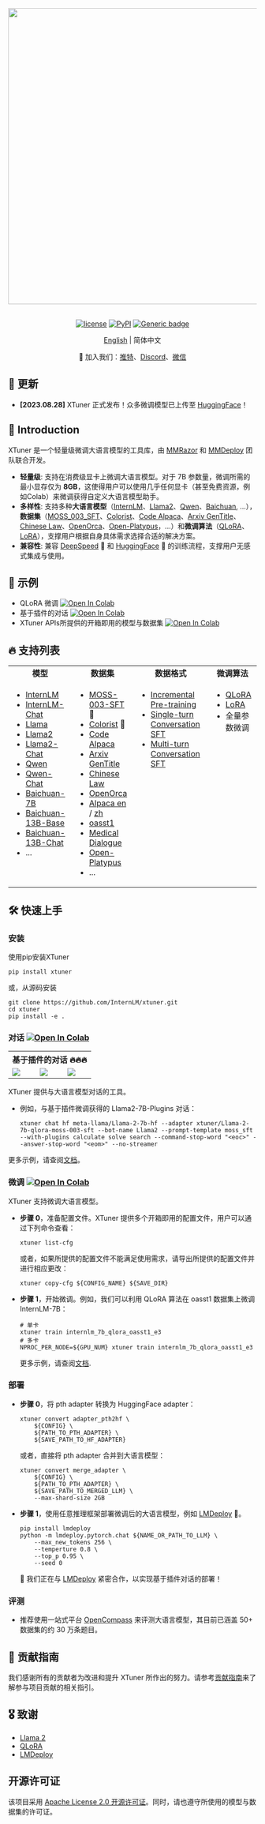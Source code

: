 <div align="center">
  <img src="https://github.com/InternLM/lmdeploy/assets/36994684/0cf8d00f-e86b-40ba-9b54-dc8f1bc6c8d8" width="600"/>
  <br /><br />

[![license](https://img.shields.io/github/license/InternLM/xtuner.svg)](https://github.com/InternLM/xtuner/LICENSE)
[![PyPI](https://badge.fury.io/py/xtuner.svg)](https://pypi.org/project/xtuner/)
[![Generic badge](https://img.shields.io/badge/🤗%20Huggingface-xtuner-yellow.svg)](https://huggingface.co/xtuner)

[English](README.md) | 简体中文

👋 加入我们：<a href="https://twitter.com/intern_lm" target="_blank">推特</a>、<a href="https://discord.gg/xa29JuW87d" target="_blank">Discord</a>、<a href="https://r.vansin.top/?r=internwx" target="_blank">微信</a>

</div>

## 🎉 更新

- **\[2023.08.28\]** XTuner 正式发布！众多微调模型已上传至 [HuggingFace](https://huggingface.co/xtuner)！

## 📖 Introduction

XTuner 是一个轻量级微调大语言模型的工具库，由 [MMRazor](https://github.com/open-mmlab/mmrazor) 和 [MMDeploy](https://github.com/open-mmlab/mmdeploy) 团队联合开发。

- **轻量级**: 支持在消费级显卡上微调大语言模型。对于 7B 参数量，微调所需的最小显存仅为 **8GB**，这使得用户可以使用几乎任何显卡（甚至免费资源，例如Colab）来微调获得自定义大语言模型助手。
- **多样性**: 支持多种**大语言模型**（[InternLM](https://github.com/InternLM/InternLM)、[Llama2](https://github.com/facebookresearch/llama)、[Qwen](https://github.com/QwenLM/Qwen-7B)、[Baichuan](https://github.com/baichuan-inc), ...），**数据集**（[MOSS_003_SFT](https://huggingface.co/datasets/fnlp/moss-003-sft-data)、[Colorist](https://huggingface.co/datasets/burkelibbey/colors)、[Code Alpaca](https://huggingface.co/datasets/HuggingFaceH4/CodeAlpaca_20K)、[Arxiv GenTitle](https://github.com/WangRongsheng/ChatGenTitle)、[Chinese Law](https://github.com/LiuHC0428/LAW-GPT)、[OpenOrca](https://huggingface.co/datasets/Open-Orca/OpenOrca)、[Open-Platypus](https://huggingface.co/datasets/garage-bAInd/Open-Platypus)，...）和**微调算法**（[QLoRA](http://arxiv.org/abs/2305.14314)、[LoRA](http://arxiv.org/abs/2106.09685)），支撑用户根据自身具体需求选择合适的解决方案。
- **兼容性**: 兼容 [DeepSpeed](https://github.com/microsoft/DeepSpeed) 🚀 和 [HuggingFace](https://huggingface.co) 🤗 的训练流程，支撑用户无感式集成与使用。

## 🌟 示例

- QLoRA 微调 [![Open In Colab](https://colab.research.google.com/assets/colab-badge.svg)](https://colab.research.google.com/drive/1QAEZVBfQ7LZURkMUtaq0b-5nEQII9G9Z?usp=sharing)
- 基于插件的对话 [![Open In Colab](https://colab.research.google.com/assets/colab-badge.svg)](https://colab.research.google.com/drive/144OuTVyT_GvFyDMtlSlTzcxYIfnRsklq?usp=sharing)
- XTuner APIs所提供的开箱即用的模型与数据集 [![Open In Colab](https://colab.research.google.com/assets/colab-badge.svg)](https://colab.research.google.com/drive/1eBI9yiOkX-t7P-0-t9vS8y1x5KmWrkoU?usp=sharing)

## 🔥 支持列表

<table>
<tbody>
<tr align="center" valign="middle">
<td>
  <b>模型</b>
</td>
<td>
  <b>数据集</b>
</td>
<td>
  <b>数据格式</b>
</td>
 <td>
  <b>微调算法</b>
</td>
</tr>
<tr valign="top">
<td align="left" valign="top">
<ul>
  <li><a href="https://github.com/InternLM/InternLM">InternLM</a></li>
  <li><a href="https://github.com/InternLM/InternLM">InternLM-Chat</a></li>
  <li><a href="https://github.com/facebookresearch/llama">Llama</a></li>
  <li><a href="https://github.com/facebookresearch/llama">Llama2</a></li>
  <li><a href="https://github.com/facebookresearch/llama">Llama2-Chat</a></li>
  <li><a href="https://github.com/QwenLM/Qwen-7B">Qwen</a></li>
  <li><a href="https://github.com/QwenLM/Qwen-7B">Qwen-Chat</a></li>
  <li><a href="https://github.com/baichuan-inc/Baichuan-7B">Baichuan-7B</a></li>
  <li><a href="https://github.com/baichuan-inc/Baichuan-13B">Baichuan-13B-Base</a></li>
  <li><a href="https://github.com/baichuan-inc/Baichuan-13B">Baichuan-13B-Chat</a></li>
  <li>...</li>
</ul>
</td>
<td>
<ul>
  <li><a href="https://huggingface.co/datasets/fnlp/moss-003-sft-data">MOSS-003-SFT</a> 🔧</li>
  <li><a href="https://huggingface.co/datasets/burkelibbey/colors">Colorist</a> 🎨</li>
  <li><a href="https://huggingface.co/datasets/HuggingFaceH4/CodeAlpaca_20K">Code Alpaca</a></li>
  <li><a href="https://github.com/WangRongsheng/ChatGenTitle">Arxiv GenTitle</a></li>
  <li><a href="https://github.com/LiuHC0428/LAW-GPT">Chinese Law</a></li>
  <li><a href="https://huggingface.co/datasets/Open-Orca/OpenOrca">OpenOrca</a></li>
  <li><a href="https://huggingface.co/datasets/tatsu-lab/alpaca">Alpaca en</a> / <a href="https://huggingface.co/datasets/silk-road/alpaca-data-gpt4-chinese">zh</a></li>
  <li><a href="https://huggingface.co/datasets/timdettmers/openassistant-guanaco">oasst1</a></li>
  <li><a href="https://huggingface.co/datasets/shibing624/medical">Medical Dialogue</a></li>
  <li><a href="https://huggingface.co/datasets/garage-bAInd/Open-Platypus">Open-Platypus</a></li>
  <li>...</li>
</ul>
</td>
<td>
<ul>
  <li><a href="docs/zh_cn/dataset/incremental_pretraining.md">Incremental Pre-training</a> </li>
  <li><a href="docs/zh_cn/dataset/single_turn_conversation.md">Single-turn Conversation SFT</a> </li>
  <li><a href="docs/zh_cn/dataset/multi_turn_conversation.md">Multi-turn Conversation SFT</a> </li>
</ul>
</td>
<td>
<ul>
  <li><a href="http://arxiv.org/abs/2305.14314">QLoRA</a></li>
  <li><a href="http://arxiv.org/abs/2106.09685">LoRA</a></li>
  <li>全量参数微调</li>
</ul>
</td>
</tr>
</tbody>
</table>

## 🛠️ 快速上手

### 安装

使用pip安装XTuner

```shell
pip install xtuner
```

或，从源码安装

```shell
git clone https://github.com/InternLM/xtuner.git
cd xtuner
pip install -e .
```

### 对话 [![Open In Colab](https://colab.research.google.com/assets/colab-badge.svg)](<>)

<table>
<tr>
  <th colspan="3" align="center">基于插件的对话 🔥🔥🔥</th>
</tr>
<tr>
<td>
<a><img src="https://github.com/InternLM/lmdeploy/assets/36994684/7c429d98-7630-4539-8aff-c89094826f8c"></a>
</td>
<td>
<a><img src="https://github.com/InternLM/lmdeploy/assets/36994684/05d02906-5a82-45bc-b4e3-2cc32d473b2c"></a>
</td>
<td>
<a><img src="https://github.com/InternLM/lmdeploy/assets/36994684/80395303-997a-47f2-b7d2-d585034df683"></a>
</td>
</tr>
</table>

XTuner 提供与大语言模型对话的工具。

- 例如，与基于插件微调获得的 Llama2-7B-Plugins 对话：

  ```shell
  xtuner chat hf meta-llama/Llama-2-7b-hf --adapter xtuner/Llama-2-7b-qlora-moss-003-sft --bot-name Llama2 --prompt-template moss_sft --with-plugins calculate solve search --command-stop-word "<eoc>" --answer-stop-word "<eom>" --no-streamer
  ```

更多示例，请查阅[文档](./docs/zh_cn/chat.md)。

### 微调 [![Open In Colab](https://colab.research.google.com/assets/colab-badge.svg)](https://colab.research.google.com/drive/1yzGeYXayLomNQjLD4vC6wgUHvei3ezt4?usp=sharing)

XTuner 支持微调大语言模型。

- **步骤 0**，准备配置文件。XTuner 提供多个开箱即用的配置文件，用户可以通过下列命令查看：

  ```shell
  xtuner list-cfg
  ```

  或者，如果所提供的配置文件不能满足使用需求，请导出所提供的配置文件并进行相应更改：

  ```shell
  xtuner copy-cfg ${CONFIG_NAME} ${SAVE_DIR}
  ```

- **步骤 1**，开始微调。例如，我们可以利用 QLoRA 算法在 oasst1 数据集上微调 InternLM-7B：

  ```shell
  # 单卡
  xtuner train internlm_7b_qlora_oasst1_e3
  # 多卡
  NPROC_PER_NODE=${GPU_NUM} xtuner train internlm_7b_qlora_oasst1_e3
  ```

  更多示例，请查阅[文档](./docs/zh_cn/finetune.md).

### 部署

- **步骤 0**，将 pth adapter 转换为 HuggingFace adapter：

  ```shell
  xtuner convert adapter_pth2hf \
      ${CONFIG} \
      ${PATH_TO_PTH_ADAPTER} \
      ${SAVE_PATH_TO_HF_ADAPTER}
  ```

  或者，直接将 pth adapter 合并到大语言模型：

  ```shell
  xtuner convert merge_adapter \
      ${CONFIG} \
      ${PATH_TO_PTH_ADAPTER} \
      ${SAVE_PATH_TO_MERGED_LLM} \
      --max-shard-size 2GB
  ```

- **步骤 1**，使用任意推理框架部署微调后的大语言模型，例如 [LMDeploy](https://github.com/InternLM/lmdeploy) 🚀。

  ```shell
  pip install lmdeploy
  python -m lmdeploy.pytorch.chat ${NAME_OR_PATH_TO_LLM} \
      --max_new_tokens 256 \
      --temperture 0.8 \
      --top_p 0.95 \
      --seed 0
  ```

  🎯 我们正在与 [LMDeploy](https://github.com/InternLM/lmdeploy) 紧密合作，以实现基于插件对话的部署！

### 评测

- 推荐使用一站式平台 [OpenCompass](https://github.com/InternLM/opencompass) 来评测大语言模型，其目前已涵盖 50+ 数据集的约 30 万条题目。

## 🤝 贡献指南

我们感谢所有的贡献者为改进和提升 XTuner 所作出的努力。请参考[贡献指南](.github/CONTRIBUTING.md)来了解参与项目贡献的相关指引。

## 🎖️ 致谢

- [Llama 2](https://github.com/facebookresearch/llama)
- [QLoRA](https://github.com/artidoro/qlora)
- [LMDeploy](https://github.com/InternLM/lmdeploy)

## 开源许可证

该项目采用 [Apache License 2.0 开源许可证](LICENSE)。同时，请也遵守所使用的模型与数据集的许可证。
